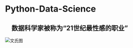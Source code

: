 # Python-Data-Science
## &emsp;数据科学家被称为“21世纪最性感的职业”
![文氏图]('http://image.baidu.com/search/detail?ct=503316480&z=undefined&tn=baiduimagedetail&ipn=d&word=%E6%95%B0%E6%8D%AE%E7%A7%91%E5%AD%A6&step_word=&ie=utf-8&in=&cl=2&lm=-1&st=undefined&hd=undefined&latest=undefined&copyright=undefined&cs=3845483837,3850301829&os=2034536946,2700308449&simid=0,0&pn=22&rn=1&di=23540&ln=1002&fr=&fmq=1567392728277_R&fm=&ic=undefined&s=undefined&se=&sme=&tab=0&width=undefined&height=undefined&face=undefined&is=0,0&istype=0&ist=&jit=&bdtype=0&spn=0&pi=0&gsm=0&objurl=http%3A%2F%2F5b0988e595225.cdn.sohucs.com%2Fimages%2F20171025%2Fccee0d6765fc4e42a4989869f82f4b32.png&rpstart=0&rpnum=0&adpicid=0&force=undefined')
